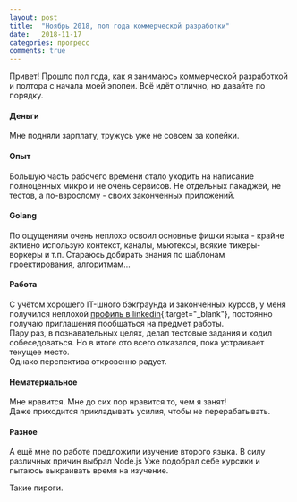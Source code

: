```yaml
---
layout: post
title:  "Ноябрь 2018, пол года коммерческой разработки"
date:   2018-11-17
categories: прогресс
comments: true
---
```

Привет! Прошло пол года, как я занимаюсь коммерческой разработкой и полтора с начала моей эпопеи. Всё идёт отлично, но давайте по порядку.

#### Деньги
Мне подняли зарплату, тружусь уже не совсем за копейки.

#### Опыт
Большую часть рабочего времени стало уходить на написание полноценных микро и не очень сервисов. Не отдельных пакаджей, не тестов, а по-взрослому - своих законченных приложений.

#### Golang
По ощущениям очень неплохо освоил основные фишки языка - крайне активно использую контекст, каналы, мьютексы, всякие тикеры-воркеры и т.п.
Стараюсь добирать знания по шаблонам проектирования, алгоритмам...

#### Работа
С учётом хорошего IT-шного бэкграунда и законченных курсов, у меня получился неплохой [профиль в linkedin](https://www.linkedin.com/in/alexanderzlobin/){:target="_blank"}, постоянно получаю приглашения пообщаться на предмет работы.  
Пару раз, в познавательных целях, делал тестовые задания и ходил собеседоваться. Но в итоге ото всего отказался, пока устраивает текущее место.  
Однако перспектива откровенно радует.

#### Нематериальное
Мне нравится. Мне до сих пор нравится то, чем я занят!  
Даже приходится прикладывать усилия, чтобы не перерабатывать.

#### Разное
А ещё мне по работе предложили изучение второго языка. В силу различных причин выбрал Node.js Уже подобрал себе курсики и пытаюсь выкраивать время на изучение.

Такие пироги.